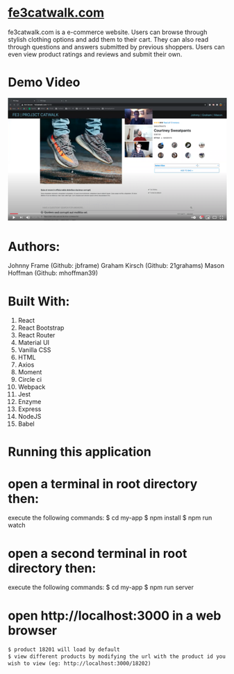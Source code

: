 # [fe3catwalk.com](http://fe3catwalk.com) #
fe3catwalk.com is a e-commerce website. Users can browse through stylish clothing options and add them to their cart. They can also read through questions and answers submitted by previous shoppers. Users can even view product ratings and reviews and submit their own.

# Demo Video
[![Alt text](/screenshots/demo.png)](https://youtu.be/KSDhYtEFzpc?t=21)

# Authors:
Johnny Frame (Github: jbframe)
Graham Kirsch (Github: 21grahams)
Mason Hoffman (Github: mhoffman39)

# Built With:
1. React
2. React Bootstrap
3. React Router
4. Material UI
5. Vanilla CSS
6. HTML
7. Axios
8. Moment
9. Circle ci
10. Webpack
11. Jest
12. Enzyme
13. Express
14. NodeJS
15. Babel

# Running this application
  # open a terminal in root directory then:
  execute the following commands:
    $ cd my-app
    $ npm install
    $ npm run watch

  # open a second terminal in root directory then:
  execute the following commands:
    $ cd my-app
    $ npm run server

  # open http://localhost:3000 in a web browser
    $ product 18201 will load by default
    $ view different products by modifying the url with the product id you wish to view (eg: http://localhost:3000/18202)
